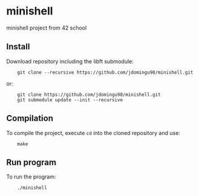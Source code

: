 # minishell

minishell project from 42 school

## Install

Download repository including the libft submodule:
```
    git clone --recursive https://github.com/jdomingu98/minishell.git
```

or:

```
    git clone https://github.com/jdomingu98/minishell.git
    git submodule update --init --recursive
```

## Compilation

To compile the project, execute ```cd``` into the cloned repository and use:

```
    make
```

## Run program

 To run the program:

```
    ./minishell
```